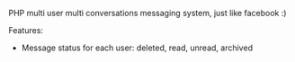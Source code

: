 PHP multi user multi conversations messaging system, just like facebook :)

Features:
<ul>
<li>Message status for each user: deleted, read, unread, archived</li>
</ul>
